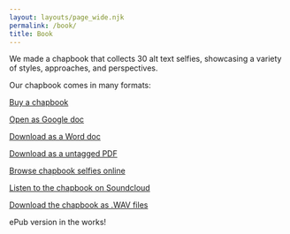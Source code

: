 ```yaml
---
layout: layouts/page_wide.njk
permalink: /book/
title: Book
---
```

We made a chapbook that collects 30 alt text selfies, showcasing a variety of styles, approaches, and perspectives.

Our chapbook comes in many formats:

<a href="https://forms.gle/3Snbv6Hm9gZfPZXy6" target="_blank" class="ats-button">Buy a chapbook</a>

<a href="https://docs.google.com/document/d/1o4dbbsqHpfyGTvlNcZPUMrxVQYVqHC2WKJ9AglfshPI/edit?usp=sharing" target="_blank" class="ats-button">Open as Google doc</a>

<a href="https://alttextselfies.net/assets/sounds/alt-text-selfies-chapbook.docx" class="ats-button">Download as a Word doc</a>

<a href="https://alttextselfies.net/assets/sounds/alt-text-selfies-chapbook.pdf" class="ats-button">Download as a untagged PDF</a>

<a href="https://alt-text-selfies.netlify.app/selfies/?filter=chapbook" class="ats-button">Browse chapbook selfies online</a>

<a href="#" class="ats-button">Listen to the chapbook on Soundcloud</a>

<a href="https://www.dropbox.com/scl/fo/5qtc3sov4xjg7yay5u32r/AGc-oo28fGtFxU8UGSkXBHI?rlkey=qjbclhx0bssiifn02jdpo0jbd&st=1yv782qr&dl=0" class="ats-button">Download the chapbook as .WAV files</a>

ePub version in the works!

